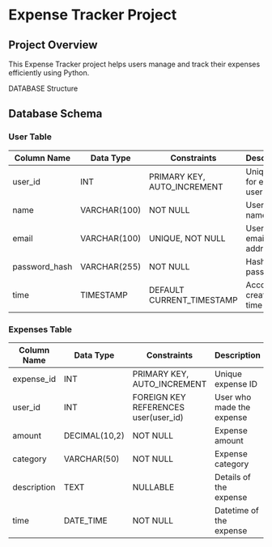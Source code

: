 # Expense Tracker Project

## Project Overview
This Expense Tracker project helps users manage and track their expenses efficiently using Python.

DATABASE Structure 

## Database Schema
### User Table
| Column Name    | Data Type        | Constraints                 | Description              |
|---------------|-----------------|----------------------------|--------------------------|
| user_id       | INT             | PRIMARY KEY, AUTO_INCREMENT | Unique ID for each user |
| name          | VARCHAR(100)    | NOT NULL                   | User's full name        |
| email         | VARCHAR(100)    | UNIQUE, NOT NULL           | User's email address    |
| password_hash | VARCHAR(255)    | NOT NULL                   | Hashed password         |
| time          | TIMESTAMP       | DEFAULT CURRENT_TIMESTAMP  | Account creation time   |

### Expenses Table
| Column Name  | Data Type        | Constraints                   | Description               |
|-------------|-----------------|------------------------------|---------------------------|
| expense_id  | INT             | PRIMARY KEY, AUTO_INCREMENT | Unique expense ID        |
| user_id     | INT             | FOREIGN KEY REFERENCES user(user_id) | User who made the expense |
| amount      | DECIMAL(10,2)   | NOT NULL                     | Expense amount           |
| category    | VARCHAR(50)     | NOT NULL                     | Expense category         |
| description | TEXT            | NULLABLE                     | Details of the expense   |
| time        | DATE_TIME       | NOT NULL                     | Datetime of the expense  |
